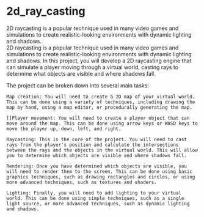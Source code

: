 # 2d_ray_casting
2D raycasting is a popular technique used in many video games and simulations to create realistic-looking environments with dynamic lighting and shadows.  
2D raycasting is a popular technique used in many video games and simulations to create realistic-looking environments with dynamic lighting and shadows. In this project, you will develop a 2D raycasting engine that can simulate a player moving through a virtual world, casting rays to determine what objects are visible and where shadows fall.

The project can be broken down into several main tasks:  
```
Map creation: You will need to create a 2D map of your virtual world. This can be done using a variety of techniques, including drawing the map by hand, using a map editor, or procedurally generating the map.  

[]Player movement: You will need to create a player object that can move around the map. This can be done using arrow keys or WASD keys to move the player up, down, left, and right.  

Raycasting: This is the core of the project. You will need to cast rays from the player's position and calculate the intersections between the rays and the objects in the virtual world. This will allow you to determine which objects are visible and where shadows fall.  

Rendering: Once you have determined which objects are visible, you will need to render them to the screen. This can be done using basic graphics techniques, such as drawing rectangles and circles, or using more advanced techniques, such as textures and shaders.  

Lighting: Finally, you will need to add lighting to your virtual world. This can be done using simple techniques, such as a single light source, or more advanced techniques, such as dynamic lighting and shadows.  
```

